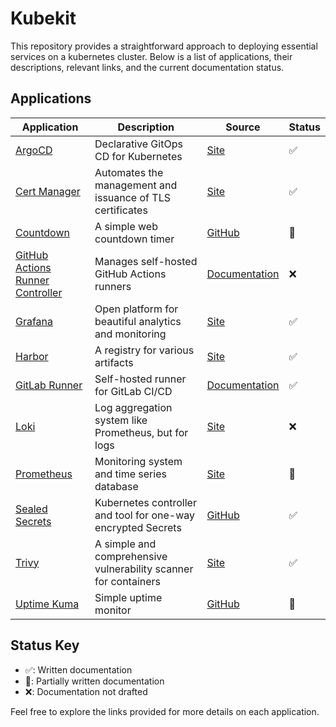 # Kubekit

This repository provides a straightforward approach to deploying essential services on a kubernetes cluster. Below is a list of applications, their descriptions, relevant links, and the current documentation status.

## Applications
| Application | Description | Source | Status |
|-------------|-------------|---------------|--------|
| [ArgoCD](./argocd) | Declarative GitOps CD for Kubernetes | [Site](https://argoproj.github.io/cd/) | ✅ |
| [Cert Manager](./cert-manager) | Automates the management and issuance of TLS certificates | [Site](https://cert-manager.io/) | ✅ |
| [Countdown](./countdown) | A simple web countdown timer | [GitHub](https://github.com/Yooooomi/easy-countdown) | 🔄 |
| [GitHub Actions Runner Controller](./github/runners) | Manages self-hosted GitHub Actions runners | [Documentation](https://docs.github.com/en/actions/hosting-your-own-runners/managing-self-hosted-runners-with-actions-runner-controller/about-actions-runner-controller) | ❌ |
| [Grafana](./observability/grafana) | Open platform for beautiful analytics and monitoring | [Site](https://grafana.com/) | ✅ |
| [Harbor](./registry) | A registry for various artifacts | [Site](https://goharbor.io/) | ✅ |
| [GitLab Runner](./gitlab/runner) | Self-hosted runner for GitLab CI/CD | [Documentation](https://docs.gitlab.com/runner/install/kubernetes.html#upgrading-gitlab-runner-using-the-helm-chart) | ✅ |
| [Loki](./observability/loki) | Log aggregation system like Prometheus, but for logs | [Site](https://grafana.com/oss/loki/) | ❌ |
| [Prometheus](./observability/prometheus) | Monitoring system and time series database | [Site](https://prometheus.io/) | 🔄 |
| [Sealed Secrets](./sealed-secrets) | Kubernetes controller and tool for one-way encrypted Secrets | [GitHub](https://github.com/bitnami-labs/sealed-secrets) | ✅ |
| [Trivy](./trivy) | A simple and comprehensive vulnerability scanner for containers | [Site](https://trivy.dev/) | ✅ |
| [Uptime Kuma](./uptime) | Simple uptime monitor | [GitHub](https://github.com/louislam/uptime-kuma) | 🔄 |

## Status Key

- ✅: Written documentation
- 🔄: Partially written documentation
- ❌: Documentation not drafted

Feel free to explore the links provided for more details on each application.
